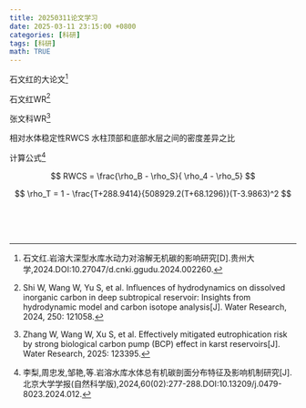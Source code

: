 ```yaml
---
title: 20250311论文学习
date: 2025-03-11 23:15:00 +0800
categories: [科研]
tags: [科研]
math: TRUE
---
```


石文红的大论文[^footnote]

石文红WR[^fn-nth-2]

张文科WR[^fn-nth-3]

相对水体稳定性RWCS 水柱顶部和底部水层之间的密度差异之比

计算公式[^fn-nth-4]

$$ RWCS = \frac{\rho_B - \rho_S}{ \rho_4 - \rho_5} $$

$$ \rho_T = 1 - \frac{T+288.9414}{508929.2(T+68.1296)}(T-3.9863)^2 $$

<br>
<br>
<br>

[^footnote]:石文红.岩溶大深型水库水动力对溶解无机碳的影响研究[D].贵州大学,2024.DOI:10.27047/d.cnki.ggudu.2024.002260.
[^fn-nth-2]:Shi W, Wang W, Yu S, et al. Influences of hydrodynamics on dissolved inorganic carbon in deep subtropical reservoir: Insights from hydrodynamic model and carbon isotope analysis[J]. Water Research, 2024, 250: 121058.
[^fn-nth-3]:Zhang W, Wang W, Xu S, et al. Effectively mitigated eutrophication risk by strong biological carbon pump (BCP) effect in karst reservoirs[J]. Water Research, 2025: 123395.
[^fn-nth-4]:李梨,周忠发,邹艳,等.岩溶水库水体总有机碳剖面分布特征及影响机制研究[J].北京大学学报(自然科学版),2024,60(02):277-288.DOI:10.13209/j.0479-8023.2024.012.

